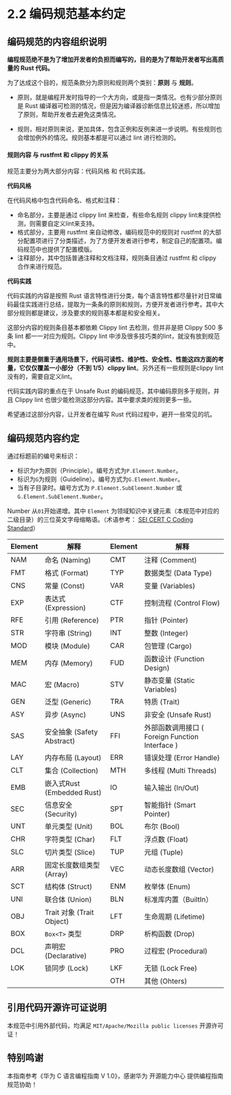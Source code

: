 # 2.2 编码规范基本约定

## 编码规范的内容组织说明

**编程规范绝不是为了增加开发者的负担而编写的，目的是为了帮助开发者写出高质量的 Rust 代码。**

为了达成这个目的，规范条款分为原则和规则两个类别：**原则** 与 **规则**。

- 原则，就是编程开发时指导的一个大方向，或是指一类情况。也有少部分原则是 Rust 编译器可检测的情况，但是因为编译器诊断信息比较迷惑，所以增加了原则，帮助开发者去避免这类情况。

- 规则，相对原则来说，更加具体，包含正例和反例来进一步说明。有些规则也会增加例外的情况。规则基本都是可以通过 lint 进行检测的。


#### 规则内容 与 rustfmt 和 clippy 的关系

规范主要分为两大部分内容：代码风格 和 代码实践。

**代码风格**

在代码风格中包含代码命名、格式和注释：

- 命名部分，主要是通过 clippy lint 来检查，有些命名规则 clippy lint未提供检测，则需要自定义lint来支持。
- 格式部分，主要用 rustfmt 来自动修改，编码规范中的规则对 rustfmt 的大部分配置项进行了分类描述，为了方便开发者进行参考，制定自己的配置项。编码规范中也提供了配置模版。
- 注释部分，其中包括普通注释和文档注释，规则条目通过 rustfmt 和 clippy 合作来进行规范。

**代码实践**

代码实践的内容是按照 Rust 语言特性进行分类，每个语言特性都尽量针对日常编码最佳实践进行总结，提取为一条条的原则和规则，方便开发者进行参考。其中大部分规则都是建议，涉及要求的规则基本都是和安全相关。

这部分内容的规则条目基本都依赖 Clippy lint 去检测，但并非是把 Clippy 500 多条 lint 都一一对应为规则。Clippy lint 中涉及很多技巧类的lint，就没有放到规范中。

**规则主要是侧重于通用场景下，代码可读性、维护性、安全性、性能这四方面的考量，它仅仅覆盖一小部分（不到 1/5）clippy lint**。另外还有一些规则是clippy lint没有的，需要自定义lint。

代码实践内容的重点在于 Unsafe Rust 的编码规范，其中编码原则多于规则，并且 Clippy lint 也很少能检测这部分内容。其中要求类的规则更多一些。

希望通过这部分内容，让开发者在编写 Rust 代码过程中，避开一些常见的坑。


## 编码规范内容约定

通过标题前的编号来标识：

- 标识为`P`为原则（Principle）。编号方式为`P.Element.Number`。
- 标识为`G`为规则（Guideline）。编号方式为`G.Element.Number`。
- 当有子目录时。编号方式为 `P.Element.SubElement.Number` 或 `G.Element.SubElement.Number`。

Number 从`01`开始递增。其中 `Element` 为领域知识中关键元素（本规范中对应的二级目录）的三位英文字母缩略语。（术语参考： [SEI CERT C Coding Standard](https://wiki.sei.cmu.edu/confluence/display/c/SEI+CERT+C+Coding+Standard)）


| Element | 解释   | Element | 解释     |
| ------- | ------ | ------- | -------- |
| NAM     | 命名 (Naming)   | CMT     | 注释 (Comment)    |
| FMT     | 格式 (Format)  | TYP     | 数据类型 (Data Type) |
| CNS     | 常量 (Const)   | VAR     | 变量  (Variables)   |
| EXP     | 表达式 (Expression) | CTF     | 控制流程 (Control Flow) |
| RFE     | 引用 (Reference)  | PTR     | 指针  (Pointer)   |
| STR     | 字符串 (String) | INT     | 整数 (Integer)    |
| MOD     | 模块  (Module) | CAR     | 包管理  (Cargo) |
| MEM     | 内存 (Memory)  | FUD     | 函数设计 (Function Design) |
| MAC     | 宏  (Macro) | STV     | 静态变量 (Static Variables) |
| GEN    | 泛型 (Generic)  | TRA     | 特质 (Trait) |
| ASY    | 异步 (Async)  | UNS | 非安全 (Unsafe Rust) |
| SAS | 安全抽象 (Safety Abstract) | FFI | 外部函数调用接口 ( Foreign Function Interface ) |
| LAY | 内存布局 (Layout) | ERR | 错误处理 (Error Handle) |
| CLT | 集合  (Collection)  | MTH | 多线程 (Multi Threads) |
| EMB | 嵌入式Rust (Embedded Rust) | IO      | 输入输出 (In/Out)     |
| SEC | 信息安全 (Security) | SPT | 智能指针 (Smart Pointer) |
| UNT | 单元类型 (Unit) | BOL | 布尔 (Bool) |  
| CHR | 字符类型 (Char) |  FLT | 浮点数 (Float) |  
| SLC | 切片类型 (Slice) |  TUP | 元组 (Tuple) |  
| ARR | 固定长度数组类型 (Array) |  VEC  | 动态长度数组 (Vector)  |  
| SCT | 结构体 (Struct) |  ENM  | 枚举体 (Enum)  |  
| UNI|  联合体 (Union) |   BLN | 标准库内置（BuiltIn）  |  
| OBJ | Trait 对象 (Trait Object)| LFT| 生命周期 (Lifetime) |  
| BOX | `Box<T>` 类型 | DRP  |  析构函数 (Drop) |  
| DCL | 声明宏 (Declarative)  | PRO  |  过程宏 (Procedural) |  
| LOK | 锁同步 (Lock)  | LKF |  无锁 (Lock Free) |  
|  |  | OTH | 其他 (Ohters) |  


## 引用代码开源许可证说明

本规范中引用外部代码，均满足 `MIT/Apache/Mozilla public licenses` 开源许可证！

## 特别鸣谢

本指南参考《华为 C 语言编程指南 V 1.0》，感谢华为 开源能力中心 提供编程指南规范协助！



